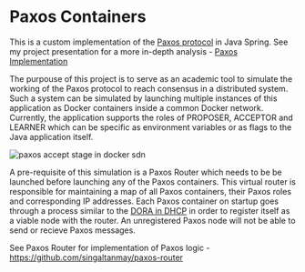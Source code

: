 # Paxos Containers

This is a custom implementation of the [Paxos protocol](https://doi.org/10.1145/359545.359563) in Java Spring. See my project presentation for a more in-depth analysis - [Paxos Implementation](https://docs.google.com/presentation/d/1ZOPoPaV3qR4q_FWtcZB3bkUafjO9ZxlY8mpR12FeNvY/edit?usp=sharing)

The purpouse of this project is to serve as an academic tool to simulate the working of the Paxos protocol to reach consensus in a distributed system. Such a system can be simulated by launching multiple instances of this application as Docker containers inside a common Docker network. Currently, the application supports the roles of PROPOSER, ACCEPTOR and LEARNER which can be specific as environment variables or as flags to the Java application itself. 

![paxos accept stage in docker sdn](https://github.com/singaltanmay/paxos-containers/assets/31047659/77d48be4-ceee-499b-9337-d6ed629e034f)

A pre-requisite of this simulation is a Paxos Router which needs to be be launched before launching any of the Paxos containers. This virtual router is responsible for maintaining a map of all Paxos containers, their Paxos roles and corresponding IP addresses. Each Paxos container on startup goes through a process similar to the [DORA in DHCP](https://en.wikipedia.org/wiki/Dynamic_Host_Configuration_Protocol#Operation) in order to register itself as a viable node with the router. An unregistered Paxos node will not be able to send or recieve Paxos messages.

See Paxos Router for implementation of Paxos logic - https://github.com/singaltanmay/paxos-router
